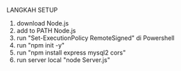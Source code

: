 LANGKAH SETUP

1. download Node.js
2. add to PATH Node.js
3. run "Set-ExecutionPolicy RemoteSigned" di Powershell
4. run "npm init -y"
5. run "npm install express mysql2 cors"
6. run server local "node Server.js"
